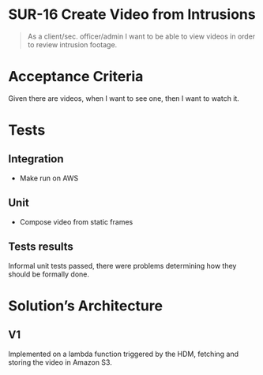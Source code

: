 # SUR-16 Create Video from Intrusions

> As a client/sec. officer/admin I want to be able to view videos in order to review intrusion footage.

# Acceptance Criteria

Given there are videos, when I want to see one, then I want to watch it. 

# Tests

## Integration

- Make run on AWS

## Unit

- Compose video from static frames

## Tests results

Informal unit tests passed, there were problems determining how they should be formally done.

# Solution’s Architecture

## V1 

Implemented on a lambda function triggered by the HDM, fetching and storing the video in Amazon S3.
